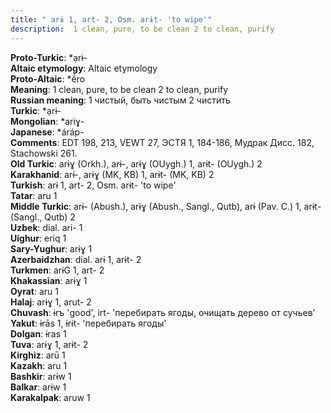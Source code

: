 ```yaml
---
title: " arɨ 1, art- 2, Osm. arɨt- 'to wipe'"
description:  1 clean, pure, to be clean 2 to clean, purify
---
```


<strong>Proto-Turkic</strong>:  *ạrɨ-<br>
<strong>Altaic etymology</strong>:  Altaic etymology<br>
<strong> Proto-Altaic</strong>:  *ĕ́ro<br>
<strong>Meaning</strong>:  1 clean, pure, to be clean 2 to clean, purify<br>
<strong>Russian meaning</strong>:  1 чистый, быть чистым 2 чистить<br>
<strong>Turkic</strong>:  *ạrɨ-<br>
<strong>Mongolian</strong>:  *ariɣ-<br>
<strong>Japanese</strong>:  *áráp-<br>
<strong>Comments</strong>:  EDT 198, 213, VEWT 27, ЭСТЯ 1, 184-186, Мудрак Дисс. 182, Stachowski 261.<br>
<strong>Old Turkic</strong>:  arɨɣ (Orkh.), arɨ-, arɨɣ (OUygh.) 1, arɨt- (OUygh.) 2<br>
<strong>Karakhanid</strong>:  arɨ-, arɨɣ (MK, KB) 1, arɨt- (MK, KB) 2<br>
<strong>Turkish</strong>:  arɨ 1, art- 2, Osm. arɨt- 'to wipe'<br>
<strong>Tatar</strong>:  aru 1<br>
<strong>Middle Turkic</strong>:  arɨ- (Abush.), arɨɣ (Abush., Sangl., Qutb), arɨ (Pav. C.) 1, arɨt- (Sangl., Qutb) 2<br>
<strong>Uzbek</strong>:  dial. ari- 1<br>
<strong>Uighur</strong>:  eriq 1<br>
<strong>Sary-Yughur</strong>:  arɨɣ 1<br>
<strong>Azerbaidzhan</strong>:  dial. arɨ 1, arɨt- 2<br>
<strong>Turkmen</strong>:  arɨG 1, art- 2<br>
<strong>Khakassian</strong>:  arɨɣ 1<br>
<strong>Oyrat</strong>:  aru 1<br>
<strong>Halaj</strong>:  arɨɣ 1, arut- 2<br>
<strong>Chuvash</strong>:  ɨrъ 'good', irt- 'перебирать ягоды, очищать дерево от сучьев'<br>
<strong>Yakut</strong>:  ɨrās 1, ɨrɨt- 'перебирать ягоды'<br>
<strong>Dolgan</strong>:  ɨras 1<br>
<strong>Tuva</strong>:  arɨɣ 1, arɨt- 2<br>
<strong>Kirghiz</strong>:  arū 1<br>
<strong>Kazakh</strong>:  aru 1<br>
<strong>Bashkir</strong>:  arɨw 1<br>
<strong>Balkar</strong>:  arɨw 1<br>
<strong>Karakalpak</strong>:  aruw 1<br>


